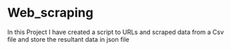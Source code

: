 # Web_scraping
In this Project I have created a script to URLs and scraped data from a Csv file and store the resultant data in json file 
